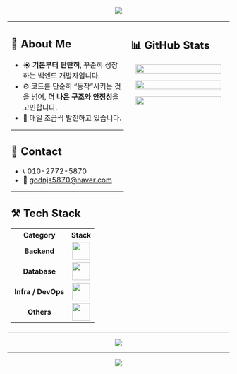 <!-- 상단 배너 -->
<p align="center">
  <img src="https://capsule-render.vercel.app/api?type=waving&color=FFB6C1&height=200&section=header&text=haewon's%20GITHUB&fontSize=50&fontColor=ffffff&fontAlignY=35&desc=Backend%20Developer&descAlignY=55&descAlign=50"/>
</p>

<table>
<tr>
<td width="54%" valign="top">

## 🌸 About Me

- ☀️ **기본부터 탄탄히**, 꾸준히 성장하는 백엔드 개발자입니다.  
- ⚙️ 코드를 단순히 “동작”시키는 것을 넘어, **더 나은 구조와 안정성**을 고민합니다.  
- 🌱 매일 조금씩 발전하고 있습니다.  

---

## 💌 Contact
- 📞 010-2772-5870  
- 💌 godnjs5870@naver.com  

---

## ⚒️ Tech Stack

<table>
  <tr>
    <th>Category</th>
    <th>Stack</th>
  </tr>
  <tr>
    <td align="center"><b>Backend</b></td>
    <td align="center">
      <img src="https://skillicons.dev/icons?i=java,spring,hibernate" height="40"/>
    </td>
  </tr>
  <tr>
    <td align="center"><b>Database</b></td>
    <td align="center">
      <img src="https://skillicons.dev/icons?i=postgres,mysql,mongodb" height="40"/>
    </td>
  </tr>
  <tr>
    <td align="center"><b>Infra / DevOps</b></td>
    <td align="center">
      <img src="https://skillicons.dev/icons?i=docker,aws,githubactions" height="40"/>
    </td>
  </tr>
  <tr>
    <td align="center"><b>Others</b></td>
    <td align="center">
      <img src="https://skillicons.dev/icons?i=kafka,git" height="40"/>
    </td>
  </tr>
</table>


<td width="46%" valign="top">

## 📊 GitHub Stats

<p align="center">
  <img src="https://github-readme-streak-stats.herokuapp.com/?user=haewonee&theme=rose_pine&ring=ffb6c1&fire=ff69b4&currStreakLabel=fce4ec" width="95%"/>
</p>

<p align="center">
  <img src="https://github-readme-stats.vercel.app/api?username=haewonee&show_icons=true&theme=rose_pine&title_color=ffb6c1&icon_color=ff69b4&text_color=fce4ec&bg_color=141321" width="95%"/>
</p>

<p align="center">
  <img src="https://github-readme-stats.vercel.app/api/top-langs/?username=haewonee&layout=compact&theme=rose_pine&title_color=ffb6c1&text_color=fce4ec&bg_color=141321" width="95%"/>
</p>

</td>
</tr>
</table>
<p align="center">
  <img src="https://gitanimals.dev/api/animals?username=haewonee&theme=pastel"/>
</p>

---

<!-- 하단 배너 -->
<p align="center">
  <img src="https://capsule-render.vercel.app/api?type=waving&color=FFB6C1&height=150&section=footer"/>
</p>
